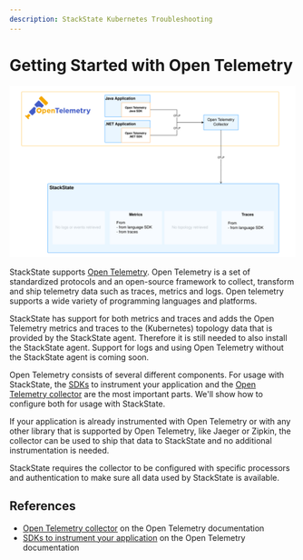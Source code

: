 ```yaml
---
description: StackState Kubernetes Troubleshooting
---
```


# Getting Started with Open Telemetry

![Open Telemetry collector and 2 instrumented applications sending metrics and traces to StackState](/.gitbook/assets/otel/open-telemetry.svg)

StackState supports [Open Telemetry](https://opentelemetry.io/docs/what-is-opentelemetry/). Open Telemetry is a set of standardized protocols and an open-source framework to collect, transform and ship telemetry data such as traces, metrics and logs. Open telemetry supports a wide variety of programming languages and platforms. 

StackState has support for both metrics and traces and adds the Open Telemetry metrics and traces to the (Kubernetes) topology data that is provided by the StackState agent. Therefore it is still needed to also install the StackState agent. Support for logs and using Open Telemetry without the StackState agent is coming soon.

Open Telemetry consists of several different components. For usage with StackState, the [SDKs](./languages/README.md) to instrument your application and the [Open Telemetry collector](./collector.md) are the most important parts. We'll show how to configure both for usage with StackState.

If your application is already instrumented with Open Telemetry or with any other library that is supported by Open Telemetry, like Jaeger or Zipkin, the collector can be used to ship that data to StackState and no additional instrumentation is needed.

StackState requires the collector to be configured with specific processors and authentication to make sure all data used by StackState is available.

## References

* [Open Telemetry collector](https://opentelemetry.io/docs/collector/) on the Open Telemetry documentation
* [SDKs to instrument your application](https://opentelemetry.io/docs/languages/) on the Open Telemetry documentation
